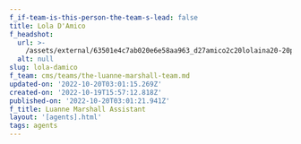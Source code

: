 ```yaml
---
f_if-team-is-this-person-the-team-s-lead: false
title: Lola D'Amico
f_headshot:
  url: >-
    /assets/external/63501e4c7ab020e6e58aa963_d27amico2c20lolaina20-20primary.jpeg
  alt: null
slug: lola-damico
f_team: cms/teams/the-luanne-marshall-team.md
updated-on: '2022-10-20T03:01:15.269Z'
created-on: '2022-10-19T15:57:12.818Z'
published-on: '2022-10-20T03:01:21.941Z'
f_title: Luanne Marshall Assistant
layout: '[agents].html'
tags: agents
---
```



